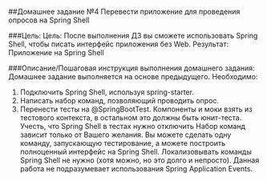 ##Домашнее задание №4
Перевести приложение для проведения опросов на Spring Shell

###Цель:
Цель: После выполнения ДЗ вы сможете использовать Spring Shell, чтобы писать интерфейс приложения без Web.
Результат: Приложение на Spring Shell

###Описание/Пошаговая инструкция выполнения домашнего задания:
Домашнее задание выполняется на основе предыдущего.
Необходимо:

1. Подключить Spring Shell, используя spring-starter.
2. Написать набор команд, позволяющий проводить опрос. 
3. Перенести тесты на @SpringBootTest. Компоненты и моки взять из тестового контекста, в остальном это должны быть юнит-теста. Учесть, что Spring Shell в тестах нужно отключить
Набор команд зависит только от Вашего желания. Вы можете сделать одну команду, запускающую тестирование, а можете построить полноценный интерфейс на Spring Shell.
Локализовывать команды Spring Shell не нужно (хотя можно, но это долго и непросто).
Данная работа не подразумевает использования Spring Application Events.